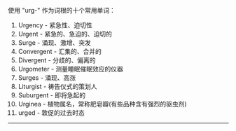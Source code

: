 使用 "urg-" 作为词根的十个常用单词：

1.  Urgency - 紧急性、迫切性
2.  Urgent - 紧急的、急迫的、迫切的
3.  Surge - 涌现、激增、突发
4.  Convergent - 汇集的、合并的
5.  Divergent - 分歧的、偏离的
6.  Urgometer - 测量睡眠催眠效应的仪器
7.  Surges - 涌现、高涨
8.  Liturgist - 祷告仪式的策划人
9.  Suburgent - 即将急起的
10.  Urginea - 植物属名，常称肥皂瓣(有些品种含有强烈的驱虫剂)
11.  urged - 敦促的过去时态 
-----